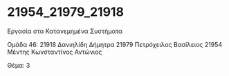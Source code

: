 # 21954_21979_21918
Εργασία στα Κατανεμημένα Συστήματα 

Ομάδα 46: 
21918	Δανιηλίδη Δήμητρα
21979	Πετρόχειλος Βασίλειος
21954	Μέντης Κωνσταντίνος Αντώνιος

Θέμα: 3
